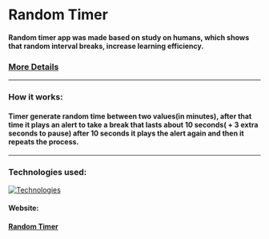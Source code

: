 # Random Timer

#### Random timer app was made based on study on humans, which shows that random interval breaks, increase learning efficiency.

### [More Details](https://hubermanlab.com/teach-and-learn-better-with-a-neuroplasticity-super-protocol/)

---

### How it works:

#### Timer generate random time between two values(in minutes), after that time it plays an alert to take a break that lasts about 10 seconds( + 3 extra seconds to pause) after 10 seconds it plays the alert again and then it repeats the process.

---

### Technologies used:

[![Technologies](https://skillicons.dev/icons?i=html,css,js)](https://skillicons.dev)


#### Website:

#### [Random Timer](https://rafalgrzenia.github.io/Random-Timer-JS/)


